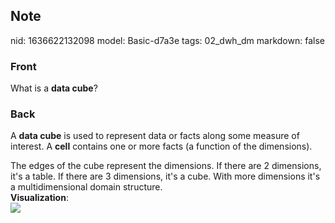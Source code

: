 ## Note
nid: 1636622132098
model: Basic-d7a3e
tags: 02_dwh_dm
markdown: false

### Front
What is a <b>data cube</b>?

### Back
A <b>data cube</b> is used to represent data or facts along some
measure of interest. A <b>cell</b> contains one or more facts (a
function of the dimensions).
<div>
  The edges of the cube represent the dimensions. If there are 2
  dimensions, it's a table. If there are 3 dimensions, it's a cube.
  With more dimensions it's a multidimensional domain structure.
</div>
<div>
  <b>Visualization</b>:
</div>
<div><img src=
"paste-574a7f11d31ac3a66574149fded072d7a2e6e96c.jpg"></div>
